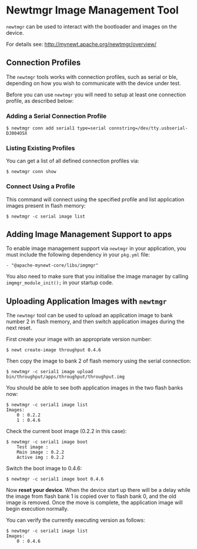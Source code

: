 # Newtmgr Image Management Tool

`newtmgr` can be used to interact with the bootloader and images on the device.

For details see: http://mynewt.apache.org/newtmgr/overview/

## Connection Profiles

The `newtmgr` tools works with connection profiles, such as serial or ble,
depending on how you wish to communicate with the device under test.

Before you can use `newtmgr` you will need to setup at least one connection
profile, as described below:

### Adding a Serial Connection Profile

```
$ newtmgr conn add serial1 type=serial connstring=/dev/tty.usbserial-DJ004OSX
```

### Listing Existing Profiles

You can get a list of all defined connection profiles via:

```
$ newtmgr conn show
```

### Connect Using a Profile

This command will connect using the specified profile and list application
images present in flash memory:

```
$ newtmgr -c serial image list
```

## Adding Image Management Support to apps

To enable image management support via `newtmgr` in your application, you must include the following dependency in your `pkg.yml` file:

```
- "@apache-mynewt-core/libs/imgmgr"
```

You also need to make sure that you initialise the image manager by calling `imgmgr_module_init();` in your startup code.

## Uploading Application Images with `newtmgr`

The `newtmgr` tool can be used to upload an application image to bank number
2 in flash memory, and then switch application images during the next reset.

First create your image with an appropriate version number:

```
$ newt create-image throughput 0.4.6
```

Then copy the image to bank 2 of flash memory using the serial connection:

```
$ newtmgr -c serial1 image upload bin/throughput/apps/throughput/throughput.img
```

You should be able to see both application images in the two flash banks now:

```
$ newtmgr -c serial1 image list
Images:
    0 : 0.2.2
    1 : 0.4.6
```

Check the current boot image (0.2.2 in this case):

```
$ newtmgr -c serial1 image boot
    Test image :
    Main image : 0.2.2
    Active img : 0.2.2
```

Switch the boot image to 0.4.6:

```
$ newtmgr -c serial1 image boot 0.4.6
```

Now **reset your device**. When the device start up there will be a delay while
the image from flash bank 1 is copied over to flash bank 0, and the old image
is removed. Once the move is complete, the application image will begin
execution normally.

You can verify the currently executing version as follows:

```
$ newtmgr -c serial1 image list
Images:
    0 : 0.4.6
```
